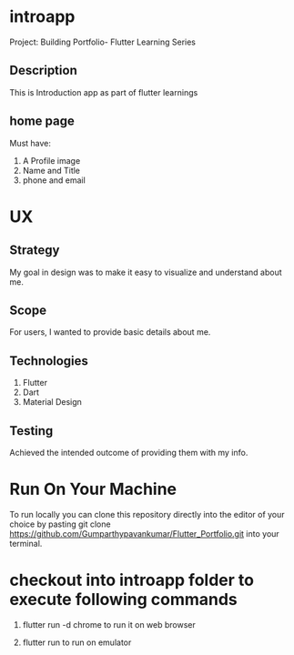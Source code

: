 # introapp
Project: Building Portfolio- Flutter Learning Series

## Description
This is Introduction app as part of flutter learnings

## home page
Must have:
1. A Profile image
2. Name and Title
3. phone and email

# UX

## Strategy
My goal in design was to make it easy to visualize and understand about me.

## Scope
For users, I wanted to provide basic details about me.

## Technologies
1. Flutter
2. Dart
3. Material Design

## Testing

Achieved the intended outcome of providing them with my info.

# Run On Your Machine
To run locally you can clone this repository directly into the editor of your choice by pasting git clone https://github.com/Gumparthypavankumar/Flutter_Portfolio.git into your terminal. 

# checkout into introapp folder to execute following commands
1. flutter run -d chrome to run it on web browser

2. flutter run to run on emulator